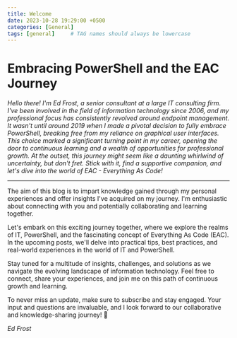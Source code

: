 ```yaml
---
title: Welcome
date: 2023-10-28 19:29:00 +0500
categories: [General]
tags: [general]     # TAG names should always be lowercase
---
```

# Embracing PowerShell and the EAC Journey

*Hello there! I'm Ed Frost, a senior consultant at a large IT consulting firm. I've been involved in the field of information technology since 2006, and my professional focus has consistently revolved around endpoint management. It wasn't until around 2019 when I made a pivotal decision to fully embrace PowerShell, breaking free from my reliance on graphical user interfaces. This choice marked a significant turning point in my career, opening the door to continuous learning and a wealth of opportunities for professional growth. At the outset, this journey might seem like a daunting whirlwind of uncertainty, but don't fret. Stick with it, find a supportive companion, and let's dive into the world of EAC - Everything As Code!*

---

The aim of this blog is to impart knowledge gained through my personal experiences and offer insights I've acquired on my journey. I'm enthusiastic about connecting with you and potentially collaborating and learning together.

Let's embark on this exciting journey together, where we explore the realms of IT, PowerShell, and the fascinating concept of Everything As Code (EAC). In the upcoming posts, we'll delve into practical tips, best practices, and real-world experiences in the world of IT and PowerShell.

Stay tuned for a multitude of insights, challenges, and solutions as we navigate the evolving landscape of information technology. Feel free to connect, share your experiences, and join me on this path of continuous growth and learning.

To never miss an update, make sure to subscribe and stay engaged. Your input and questions are invaluable, and I look forward to our collaborative and knowledge-sharing journey! 🚀

*Ed Frost*